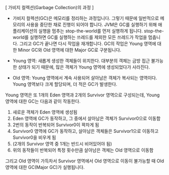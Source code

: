 [ 가비지 컬렉션(Garbage Collection)의 과정 ]
- 가비지 컬렉션(GC)은 메모리를 정리하는 과정입니다. 그렇기 때문에 일반적으로 메모리의 사용을 중단한 채로 진행이 되어야 합니다. 
JVM은 GC를 실행하기 위해 애플리케이션의 실행을 멈추는 stop-the-world를 먼저 실행하게 됩니다. 
stop-the-world를 실행하면 GC를 실행하는 쓰레드를 제외한 모든 쓰레드가 작업을 멈춥니다. 
그리고 GC가 끝나면 다시 작업을 재개합니다. GC의 작업은 Young 영역에 대한 Minor GC와 Old 영역에 대한 Major GC로 구분됩니다.

- Young 영역: 새롭게 생성한 객체들이 위치한다. 대부분의 객체는 금방 접근 불가능한 상태가 되기 때문에, 많은 객체가 Young 영역에 생성되었다가 사라진다.
- Old 영역: Young 영역에서 계속 사용되어 살아남은 객체가 복사되는 영역이다. Young 영역보다 크게 할당되며, 더 적은 GC가 발생한다.

Young 영역은 또 1개의 Eden 영역과 2개의 Survivor 영역으로 구성되는데, Young 영역에 대한 GC는 다음과 같이 작동한다.

1. 새로운 객체가 Eden 영역에 생성됨
2. Eden 영역에 GC가 동작하고, 그 중에서 살아남은 객체가 Survivor0으로 이동함
3. 2번의 동작이 반복되어 Survivor0이 꽉차게 됨
4. Survivor0 영역에 GC가 동작하고, 살아남은 객체들은 Survivor1으로 이동하고 Survivor0을 비우게 됨
5. (2개의 Survivor 영역 중 1개는 반드시 비어있어야 됨)
6. 위의 동작들이 반복되어 특정 횟수만큼 살아남은 객체는 Old 영역으로 이동함

그리고 Old 영역이 가득차서 Survivor 영역에서 Old 영역으로 이동이 불가능할 때 Old 영역에 대한 GC(Major GC)가 실행됩니다.